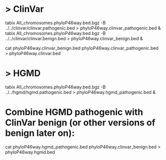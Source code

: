 # > ClinVar
tabix All_chromosomes.phyloP46way.bed.bgz -B ../../clinvar/clinvar.pathogenic.bed > phyloP46way.clinvar_pathogenic.bed &
tabix All_chromosomes.phyloP46way.bed.bgz -B ../../clinvar/clinvar.benign.bed > phyloP46way.clinvar_benign.bed &

cat phyloP46way.clinvar_benign.bed phyloP46way.clinvar_pathogenic.bed > phyloP46way.clinvar.bed


# > HGMD
tabix All_chromosomes.phyloP46way.bed.bgz -B ../../hgmd/hgmd.pathogenic.bed > phyloP46way.hgmd_pathogenic.bed &

# Combine HGMD pathogenic with ClinVar benign (or other versions of benign later on):
cat phyloP46way.hgmd_pathogenic.bed phyloP46way.clinvar_benign.bed > phyloP46way.hgmd.bed
